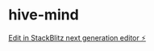 # hive-mind

[Edit in StackBlitz next generation editor ⚡️](https://stackblitz.com/~/github.com/niagara1983/hive-mind)